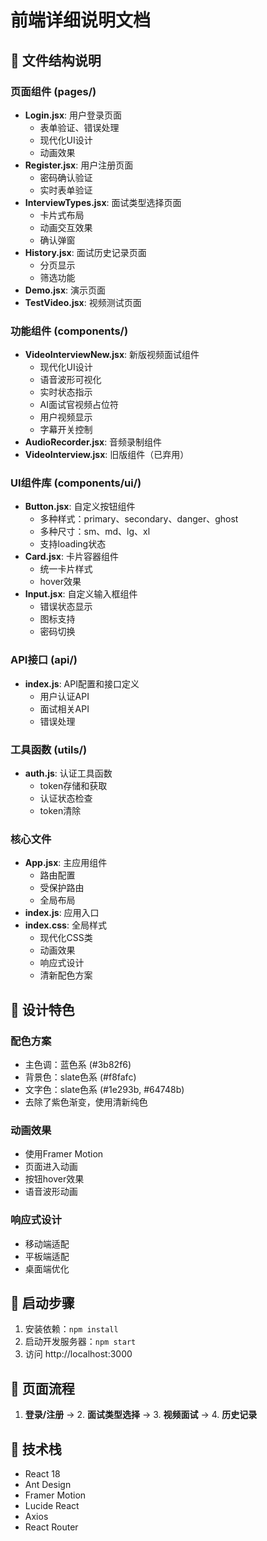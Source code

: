 # 前端详细说明文档

## 📁 文件结构说明

### 页面组件 (pages/)
- **Login.jsx**: 用户登录页面
  - 表单验证、错误处理
  - 现代化UI设计
  - 动画效果
- **Register.jsx**: 用户注册页面
  - 密码确认验证
  - 实时表单验证
- **InterviewTypes.jsx**: 面试类型选择页面
  - 卡片式布局
  - 动画交互效果
  - 确认弹窗
- **History.jsx**: 面试历史记录页面
  - 分页显示
  - 筛选功能
- **Demo.jsx**: 演示页面
- **TestVideo.jsx**: 视频测试页面

### 功能组件 (components/)
- **VideoInterviewNew.jsx**: 新版视频面试组件
  - 现代化UI设计
  - 语音波形可视化
  - 实时状态指示
  - AI面试官视频占位符
  - 用户视频显示
  - 字幕开关控制
- **AudioRecorder.jsx**: 音频录制组件
- **VideoInterview.jsx**: 旧版组件（已弃用）

### UI组件库 (components/ui/)
- **Button.jsx**: 自定义按钮组件
  - 多种样式：primary、secondary、danger、ghost
  - 多种尺寸：sm、md、lg、xl
  - 支持loading状态
- **Card.jsx**: 卡片容器组件
  - 统一卡片样式
  - hover效果
- **Input.jsx**: 自定义输入框组件
  - 错误状态显示
  - 图标支持
  - 密码切换

### API接口 (api/)
- **index.js**: API配置和接口定义
  - 用户认证API
  - 面试相关API
  - 错误处理

### 工具函数 (utils/)
- **auth.js**: 认证工具函数
  - token存储和获取
  - 认证状态检查
  - token清除

### 核心文件
- **App.jsx**: 主应用组件
  - 路由配置
  - 受保护路由
  - 全局布局
- **index.js**: 应用入口
- **index.css**: 全局样式
  - 现代化CSS类
  - 动画效果
  - 响应式设计
  - 清新配色方案

## 🎨 设计特色

### 配色方案
- 主色调：蓝色系 (#3b82f6)
- 背景色：slate色系 (#f8fafc)
- 文字色：slate色系 (#1e293b, #64748b)
- 去除了紫色渐变，使用清新纯色

### 动画效果
- 使用Framer Motion
- 页面进入动画
- 按钮hover效果
- 语音波形动画

### 响应式设计
- 移动端适配
- 平板端适配
- 桌面端优化

## 🚀 启动步骤

1. 安装依赖：`npm install`
2. 启动开发服务器：`npm start`
3. 访问 http://localhost:3000

## 📱 页面流程

1. **登录/注册** → 2. **面试类型选择** → 3. **视频面试** → 4. **历史记录**

## 🔧 技术栈

- React 18
- Ant Design
- Framer Motion
- Lucide React
- Axios
- React Router
